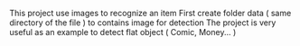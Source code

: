 This project use images to recognize an item
First create folder data ( same directory of the file ) to contains image for detection
The project is very useful as an example to detect flat object ( Comic, Money... ) 
